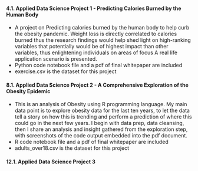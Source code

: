 #### 4.1. Applied Data Science Project 1 - Predicting Calories Burned by the Human Body
* A project on Predicting calories burned by the human body to help curb the obesity pandemic. Weight loss is directly correlated to calories burned thus the research findings would help shed light on high-ranking variables that potentially would be of highest impact than other variables, thus enlightening individuals on areas of focus A real life application scenario is presented. 
* Python code notebook file and a pdf of final whitepaper are included
* exercise.csv is the dataset for this project

#### 8.1.  Applied Data Science Project 2 - A Comprehensive Exploration of the Obesity Epidemic
* This is an analysis of Obesity using R programming language. My main data point is to explore obesity data for the last ten years, to let the data tell a story on how this is trending and perform a prediction of where this could go in the next few years. I begin with data prep, data cleansing, then I share an analysis and insight gathered from the exploration step, with screenshots of the code output embedded into the pdf document.
* R code notebook file and a pdf of final whitepaper are included
* adults_over18.csv is the dataset for this project
#### 12.1. Applied Data Science Project 3
